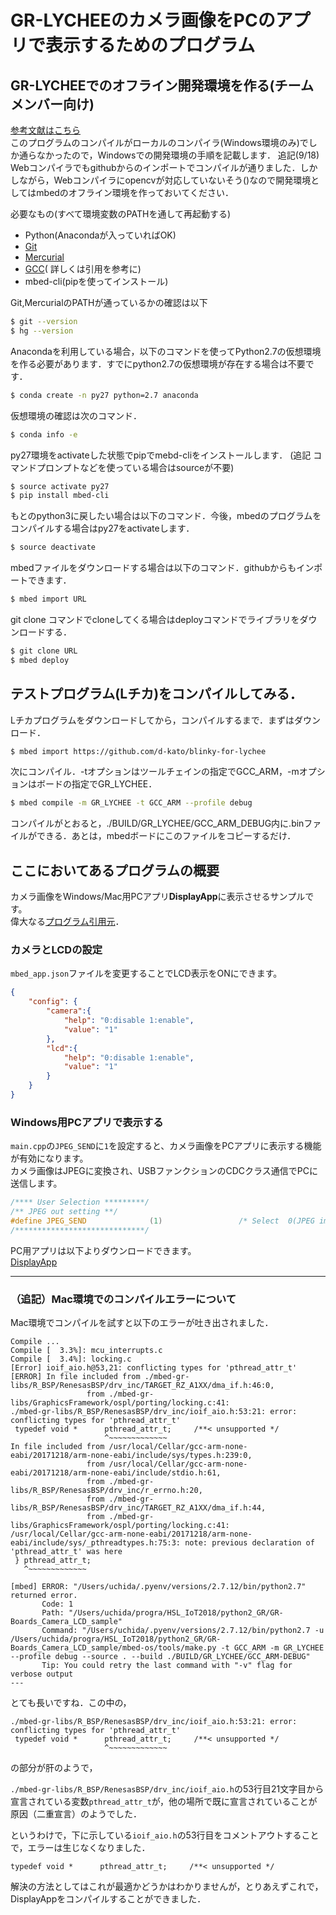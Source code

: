 # GR-LYCHEEのカメラ画像をPCのアプリで表示するためのプログラム

## GR-LYCHEEでのオフライン開発環境を作る(チームメンバー向け)
[参考文献はこちら](https://developer.mbed.org/users/dkato/notebook/offline-development-lychee-langja/)  
このプログラムのコンパイルがローカルのコンパイラ(Windows環境のみ)でしか通らなかったので，Windowsでの開発環境の手順を記載します．
追記(9/18) 
Webコンパイラでもgithubからのインポートでコンパイルが通りました．しかしながら，Webコンパイラにopencvが対応していないそう()なので開発環境としてはmbedのオフライン環境を作っておいてください．

必要なもの(すべて環境変数のPATHを通して再起動する)
- Python(Anacondaが入っていればOK)
- [Git](https://git-scm.com/download)
- [Mercurial](https://www.mercurial-scm.org/)
- [GCC](https://launchpad.net/gcc-arm-embedded/4.9/4.9-2015-q3-update)( 詳しくは引用を参考に)
- mbed-cli(pipを使ってインストール)

Git,MercurialのPATHが通っているかの確認は以下
```sh
$ git --version
$ hg --version
```
Anacondaを利用している場合，以下のコマンドを使ってPython2.7の仮想環境を作る必要があります．すでにpython2.7の仮想環境が存在する場合は不要です．
```sh
$ conda create -n py27 python=2.7 anaconda
```
仮想環境の確認は次のコマンド．
```sh
$ conda info -e
```
py27環境をactivateした状態でpipでmebd-cliをインストールします．
(追記 コマンドプロンプトなどを使っている場合はsourceが不要)
```sh
$ source activate py27
$ pip install mbed-cli 
```
もとのpython3に戻したい場合は以下のコマンド．今後，mbedのプログラムをコンパイルする場合はpy27をactivateします．
```sh
$ source deactivate  
```

mbedファイルをダウンロードする場合は以下のコマンド．githubからもインポートできます．
```sh
$ mbed import URL
```
git clone コマンドでcloneしてくる場合はdeployコマンドでライブラリをダウンロードする．
```sh
$ git clone URL
$ mbed deploy
```

## テストプログラム(Lチカ)をコンパイルしてみる．
Lチカプログラムをダウンロードしてから，コンパイルするまで．まずはダウンロード．
```sh
$ mbed import https://github.com/d-kato/blinky-for-lychee
```
次にコンパイル．-tオプションはツールチェインの指定でGCC_ARM，-mオプションはボードの指定でGR_LYCHEE．
```sh
$ mbed compile -m GR_LYCHEE -t GCC_ARM --profile debug
```
コンパイルがとおると，./BUILD/GR_LYCHEE/GCC_ARM_DEBUG内に.binファイルができる．あとは，mbedボードにこのファイルをコピーするだけ．


## ここにおいてあるプログラムの概要
カメラ画像をWindows/Mac用PCアプリ**DisplayApp**に表示させるサンプルです。  
偉大なる[プログラム引用元](https://github.com/d-kato/GR-Boards_Camera_LCD_sample)．

### カメラとLCDの設定
``mbed_app.json``ファイルを変更することでLCD表示をONにできます。
```json
{
    "config": {
        "camera":{
            "help": "0:disable 1:enable",
            "value": "1"
        },
        "lcd":{
            "help": "0:disable 1:enable",
            "value": "1"
        }
    }
}
```

### Windows用PCアプリで表示する
``main.cpp``の``JPEG_SEND``に``1``を設定すると、カメラ画像をPCアプリに表示する機能が有効になります。  
カメラ画像はJPEGに変換され、USBファンクションのCDCクラス通信でPCに送信します。  
```cpp
/**** User Selection *********/
/** JPEG out setting **/
#define JPEG_SEND              (1)                 /* Select  0(JPEG images are not output to PC) or 1(JPEG images are output to PC on USB(CDC) for focusing the camera) */
/*****************************/
```
PC用アプリは以下よりダウンロードできます。  
[DisplayApp](https://developer.mbed.org/users/dkato/code/DisplayApp/)  

---
### （追記）Mac環境でのコンパイルエラーについて
Mac環境でコンパイルを試すと以下のエラーが吐き出されました．
```
Compile ...
Compile [  3.3%]: mcu_interrupts.c
Compile [  3.4%]: locking.c
[Error] ioif_aio.h@53,21: conflicting types for 'pthread_attr_t'
[ERROR] In file included from ./mbed-gr-libs/R_BSP/RenesasBSP/drv_inc/TARGET_RZ_A1XX/dma_if.h:46:0,
                 from ./mbed-gr-libs/GraphicsFramework/ospl/porting/locking.c:41:
./mbed-gr-libs/R_BSP/RenesasBSP/drv_inc/ioif_aio.h:53:21: error: conflicting types for 'pthread_attr_t'
 typedef void *      pthread_attr_t;     /**< unsupported */
                     ^~~~~~~~~~~~~~
In file included from /usr/local/Cellar/gcc-arm-none-eabi/20171218/arm-none-eabi/include/sys/types.h:239:0,
                 from /usr/local/Cellar/gcc-arm-none-eabi/20171218/arm-none-eabi/include/stdio.h:61,
                 from ./mbed-gr-libs/R_BSP/RenesasBSP/drv_inc/r_errno.h:20,
                 from ./mbed-gr-libs/R_BSP/RenesasBSP/drv_inc/TARGET_RZ_A1XX/dma_if.h:44,
                 from ./mbed-gr-libs/GraphicsFramework/ospl/porting/locking.c:41:
/usr/local/Cellar/gcc-arm-none-eabi/20171218/arm-none-eabi/include/sys/_pthreadtypes.h:75:3: note: previous declaration of 'pthread_attr_t' was here
 } pthread_attr_t;
   ^~~~~~~~~~~~~~

[mbed] ERROR: "/Users/uchida/.pyenv/versions/2.7.12/bin/python2.7" returned error.
       Code: 1
       Path: "/Users/uchida/progra/HSL_IoT2018/python2_GR/GR-Boards_Camera_LCD_sample"
       Command: "/Users/uchida/.pyenv/versions/2.7.12/bin/python2.7 -u /Users/uchida/progra/HSL_IoT2018/python2_GR/GR-Boards_Camera_LCD_sample/mbed-os/tools/make.py -t GCC_ARM -m GR_LYCHEE --profile debug --source . --build ./BUILD/GR_LYCHEE/GCC_ARM-DEBUG"
       Tip: You could retry the last command with "-v" flag for verbose output
---
```
とても長いですね．この中の，
```
./mbed-gr-libs/R_BSP/RenesasBSP/drv_inc/ioif_aio.h:53:21: error: conflicting types for 'pthread_attr_t'
 typedef void *      pthread_attr_t;     /**< unsupported */
                     ^~~~~~~~~~~~~~
```
の部分が肝のようで，

``./mbed-gr-libs/R_BSP/RenesasBSP/drv_inc/ioif_aio.h``の53行目21文字目から宣言されている変数``pthread_attr_t``が，他の場所で既に宣言されていることが原因（二重宣言）のようでした．

というわけで，下に示している``ioif_aio.h``の53行目をコメントアウトすることで，エラーは生じなくなりました．

```
typedef void *      pthread_attr_t;     /**< unsupported */ 
```
解決の方法としてはこれが最適かどうかはわかりませんが，とりあえずこれで，DisplayAppをコンパイルすることができました．
